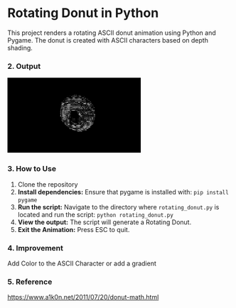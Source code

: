 # Rotating Donut in Python

This project renders a rotating ASCII donut animation using Python and Pygame. The donut is created with ASCII characters based on depth shading.

### 2. Output
<img src="Video/Rotating_Donut.gif" alt="Rotating Donut" width="300"/>

### 3. How to Use
1. Clone the repository
2. **Install dependencies:** Ensure that pygame is installed with:    `pip install pygame`
3. **Run the script:** Navigate to the directory where `rotating_donut.py` is located and run the script:   `python rotating_donut.py`
4. **View the output:** The script will generate a Rotating Donut.
5. **Exit the Animation:** Press ESC to quit.  

### 4. Improvement
Add Color to the ASCII Character or add a gradient

### 5. Reference
https://www.a1k0n.net/2011/07/20/donut-math.html
